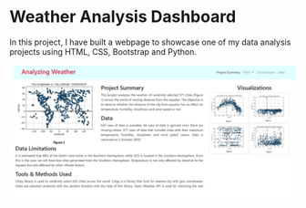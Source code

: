 # Weather Analysis Dashboard
In this project, I have built a webpage to showcase one of my data analysis projects using HTML, CSS, Bootstrap and Python. 
[![Preview](preview.jpg)](https://ahmedgurbuz.github.io/WeatherAnalysis/index.html)
